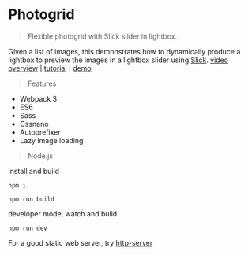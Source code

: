 # Photogrid

> Flexible photogrid with Slick slider in lightbox.

Given a list of images, this demonstrates how to dynamically produce a lightbox to preview the images in a lightbox slider using [Slick](https://github.com/kenwheeler/slick).
[video overview](https://www.youtube.com/watch?v=x1Lr9OdxL64) | [tutorial](http://jimfrenette.com/2017/12/slick-lazy-load-photo-grid-webpack-3/) | [demo](http://jimfrenette.com/demo/photogrid/)

> Features

* Webpack 3
* ES6
* Sass
* Cssnano
* Autoprefixer
* Lazy image loading


> Node.js

install and build
```
npm i

npm run build
```

developer mode, watch and build
```
npm run dev
```

For a good static web server, try [http-server](https://www.npmjs.com/package/http-server)